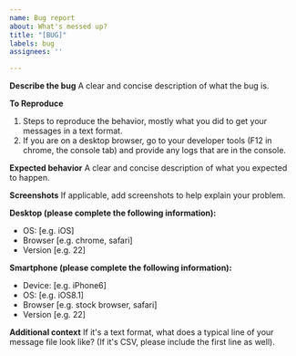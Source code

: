 ```yaml
---
name: Bug report
about: What's messed up?
title: "[BUG]"
labels: bug
assignees: ''

---
```


**Describe the bug**
A clear and concise description of what the bug is.

**To Reproduce**
1. Steps to reproduce the behavior, mostly what you did to get your messages in a text format.
2. If you are on a desktop browser, go to your developer tools (F12 in chrome, the console tab) and provide any logs that are in the console.

**Expected behavior**
A clear and concise description of what you expected to happen.

**Screenshots**
If applicable, add screenshots to help explain your problem.

**Desktop (please complete the following information):**
- OS: [e.g. iOS]
- Browser [e.g. chrome, safari]
- Version [e.g. 22]

**Smartphone (please complete the following information):**
- Device: [e.g. iPhone6]
- OS: [e.g. iOS8.1]
- Browser [e.g. stock browser, safari]
- Version [e.g. 22]

**Additional context**
If it's a text format, what does a typical line of your message file look like? (If it's CSV, please include the first line as well).

